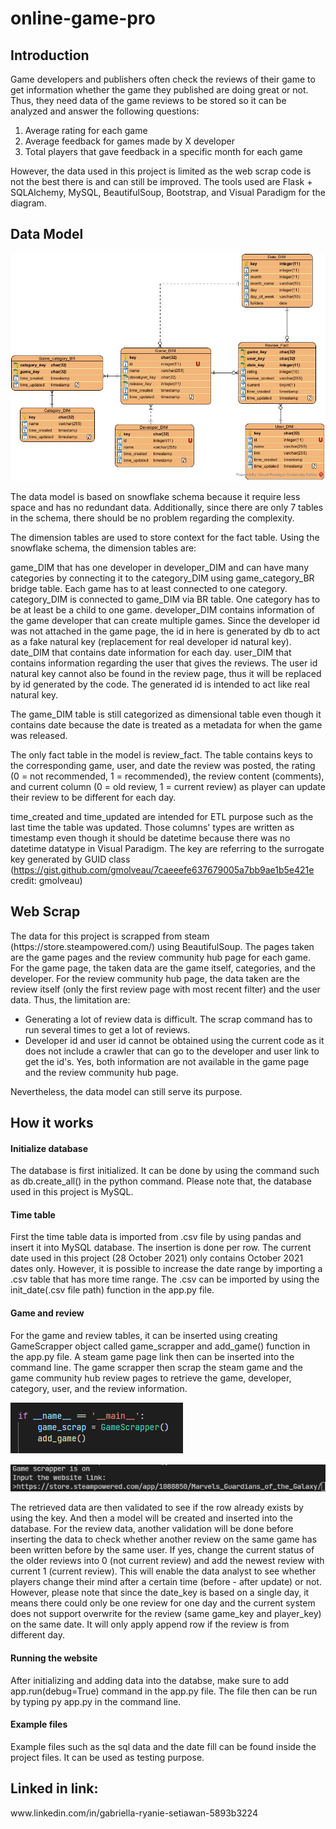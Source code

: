 # online-game-pro

<h2> Introduction </h2>

Game developers and publishers often check the reviews of their game to get information whether the game they published are doing great or not. Thus, they need data of the game reviews to be stored so it can be analyzed and answer the following questions:

1. Average rating for each game
2. Average feedback for games made by X developer
3. Total players that gave feedback in a specific month for each game

However, the data used in this project is limited as the web scrap code is not the best there is and can still be improved. The tools used are Flask + SQLAlchemy, MySQL, BeautifulSoup, Bootstrap, and Visual Paradigm for the diagram.

<h2> Data Model </h2>

![Data Model](/static/data_model.jpg)

The data model is based on snowflake schema because it require less space and has no redundant data. Additionally, since there are only 7 tables in the schema, there should be no problem regarding the complexity.

The dimension tables are used to store context for the fact table. Using the snowflake schema, the dimension tables are:

game_DIM that has one developer in developer_DIM and can have many categories by connecting it to the category_DIM using game_category_BR bridge table. Each game has to at least connected to one category.
category_DIM is connected to game_DIM via BR table. One category has to be at least be a child to one game.
developer_DIM contains information of the game developer that can create multiple games. Since the developer id was not attached in the game page, the id in here is generated by db to act as a fake natural key (replacement for real developer id natural key).
date_DIM that contains date information for each day.
user_DIM that contains information regarding the user that gives the reviews. The user id natural key cannot also be found in the review page, thus it will be replaced by id generated by the code. The generated id is intended to act like real natural key.

The game_DIM table is still categorized as dimensional table even though it contains date because the date is treated as a metadata for when the game was released.

The only fact table in the model is review_fact. The table contains keys to the corresponding game, user, and date the review was posted, the rating (0 = not recommended, 1 = recommended), the review content (comments), and current column (0 = old review, 1 = current review) as player can update their review to be different for each day.

time_created and time_updated are intended for ETL purpose such as the last time the table was updated. Those columns' types are written as timestamp even though it should be datetime because there was no datetime datatype in Visual Paradigm. The key are referring to the surrogate key generated by GUID class (https://gist.github.com/gmolveau/7caeeefe637679005a7bb9ae1b5e421e credit: gmolveau)

<h2> Web Scrap </h2>
The data for this project is scrapped from steam (https://store.steampowered.com/) using BeautifulSoup. The pages taken are the game pages and the review community hub page for each game. For the game page, the taken data are the game itself, categories, and the developer. For the review community hub page, the data taken are the review itself (only the first review page with most recent filter) and the user data. Thus, the limitation are:

* Generating a lot of review data is difficult. The scrap command has to run several times to get a lot of reviews.
* Developer id and user id cannot be obtained using the current code as it does not include a crawler that can go to the developer and user link to get the id's. Yes, both information are not available in the game page and the review community hub page.

Nevertheless, the data model can still serve its purpose.

<h2> How it works </h2>
<h4> Initialize database </h4>
The database is first initialized. It can be done by using the command such as db.create_all() in the python command. Please note that, the database used in this project is MySQL.

<h4> Time table </h4>
First the time table data is imported from .csv file by using pandas and insert it into MySQL database. The insertion is done per row. The current date used in this project (28 October 2021) only contains October 2021 dates only. However, it is possible to increase the date range by importing a .csv table that has more time range. The .csv can be imported by using the init_date(.csv file path) function in the app.py file.

<h4> Game and review </h4>
For the game and review tables, it can be inserted using creating GameScrapper object called game_scrapper and add_game() function in the app.py file. A steam game page link then can be inserted into the command line. The game scrapper then scrap the steam game and the game community hub review pages to retrieve the game, developer, category, user, and the review information.

![Add game and review](/static/game_scrap.png)

![Input](/static/input.png)

The retrieved data are then validated to see if the row already exists by using the key. And then a model will be created and inserted into the database. For the review data, another validation will be done before inserting the data to check whether another review on the same game has been written before by the same user. If yes, change the current status of the older reviews into 0 (not current review) and add the newest review with current 1 (current review). This will enable the data analyst to see whether players change their mind after a certain time (before - after update) or not. However, please note that since the date_key is based on a single day, it means there could only be one review for one day and the current system does not support overwrite for the review (same game_key and player_key) on the same date. It will only apply append row if the review is from different day.

<h4> Running the website </h4>
After initializing and adding data into the databse, make sure to add app.run(debug=True) command in the app.py file. The file then can be run by typing py app.py in the command line.

<h4> Example files </h4>
Example files such as the sql data and the date fill can be found inside the project files. It can be used as testing purpose.

<h2> Linked in link:</h2>
www.linkedin.com/in/gabriella-ryanie-setiawan-5893b3224
